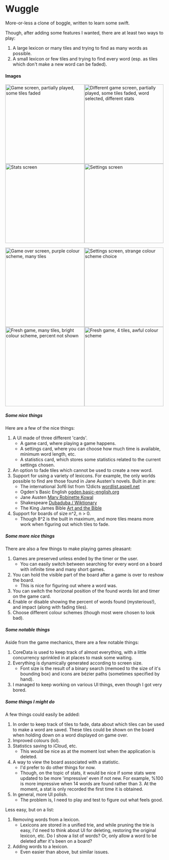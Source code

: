 # Wuggle

More-or-less a clone of boggle, written to learn some swift.

Though, after adding some features I wanted, there are at least two ways to play:

1. A large lexicon or many tiles and trying to find as many words as possible.
2. A small lexicon or few tiles and trying to find every word (esp. as tiles  which don't make a new word can be faded).

#### Images

<img src="https://github.com/teeaychem/wuggle/blob/main/images/01.PNG?raw=true" alt="Game screen, partially played, some tiles faded" width="250"/><img src="https://github.com/teeaychem/wuggle/blob/main/images/02.PNG?raw=true" alt="Different game screen, partially played, some tiles faded, word selected, different stats" width="250"/><img src="https://github.com/teeaychem/wuggle/blob/main/images/04.PNG?raw=true" alt="Stats screen" width="250"/><img src="https://github.com/teeaychem/wuggle/blob/main/images/08.PNG?raw=true" alt="Settings screen" width="250"/>

<img src="https://github.com/teeaychem/wuggle/blob/main/images/03.PNG?raw=true" alt="Game over screen, purple colour scheme, many tiles" width="250"/><img src="https://github.com/teeaychem/wuggle/blob/main/images/05.PNG?raw=true" alt="Settings screen, strange colour scheme choice" width="250"/><img src="https://github.com/teeaychem/wuggle/blob/main/images/06.PNG?raw=true" alt="Fresh game, many tiles, bright colour scheme, percent not shown" width="250"/><img src="https://github.com/teeaychem/wuggle/blob/main/images/07.PNG?raw=true" alt="Fresh game, 4 tiles, awful colour scheme" width="250"/>

##### Some nice things

Here are a few of the nice things:

1. A UI made of three different 'cards'.
    - A game card, where playing a game happens.
    - A settings card, where you can choose how much time is available, minimum word length, etc.
    - A statistics card, which stores some statistics related to the current settings chosen.
2. An option to fade tiles which cannot be used to create a new word.
3. Support for using a variety of lexicons.
    For example, the only worlds possible to find are those found in Jane Austen's novels.
    Built in are:
    - The international 3of6 list from 12dicts [wordlist.aspell.net](http://wordlist.aspell.net/12dicts/)
    - Ogden's Basic English [ogden.basic-english.org](http://ogden.basic-english.org/words.html)
    - Jane Austen [Mary Robinette Kowal](https://maryrobinettekowal.com/journal/the-jane-austen-word-list/)
    - Shakespeare [Dubaduba / Wiktionary](https://en.wiktionary.org/wiki/Wiktionary:Frequency_lists/Complete_Shakespeare_wordlist)
    - The King James Bible [Art and the Bible](https://www.artbible.info/concordance/)
4. Support for boards of size n^2, n > 0.
    - Though 8^2 is the built in maximum, and more tiles means more work when figuring out which tiles to fade.

##### Some more nice things

There are also a few things to make playing games pleasant:

1. Games are preserved unless ended by the timer or the user.
    - You can easily switch between searching for every word on a board with infinite time and many short games.
2. You can hold the visible part of the board after a game is over to reshow the board.
    - This is nice for figuring out where a word was.
3. You can switch the horizonal position of the found words list and timer on the game card.
4. Enable or disable showing the percent of words found (mysterious!), and impact (along with fading tiles).
5. Choose different colour schemes (though most were chosen to look bad).


##### Some notable things

Aside from the game mechanics, there are a few notable things:

1. CoreData is used to keep track of almost everything, with a little concurrency sprinkled in at places to mask some waiting.
2. Everything is dynamically generated according to screen size.
    - Font size is the result of a binary search (memoed to the size of it's bounding box) and icons are bézier paths (sometimes specified by hand).
3. I managed to keep working on various UI things, even though I got very bored.

##### Some things I might do

A few things could easily be added:

1. In order to keep track of tiles to fade, data about which tiles can be used to make a word are saved.
These tiles could be shown on the board when holding down on a word displayed on game over.
2. Improved colours (lol).
3. Statistics saving to iCloud, etc.
    - This would be nice as at the moment lost when the application is deleted.
4. A way to view the board associated with a statistic.
    - I'd prefer to do other things for now.
    - Though, on the topic of stats, it would be nice if some stats were updated to be more 'impressive' even if not new.
    For example, %100 is more impressive when 14 words are found rather than 3.
    At the moment, a stat is only recorded the first time it is obtained.
5. In general, more UI polish.
    - The problem is, I need to play and test to figure out what feels good.

Less easy, but on a list:

1. Removing words from a lexicon.
    - Lexicons are stored in a unified trie, and while pruning the trie is easy, I'd need to think about UI for deleting, restoring the original lexicon, etc.
    Do I show a list of words?
    Or, only allow a word to be deleted after it's been on a board?
2. Adding words to a lexicon.
    - Even easier than above, but similar issues.
